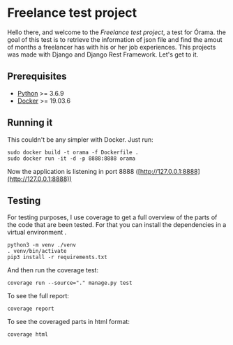 # Freelance test project

Hello there, and welcome to the *Freelance test project*, a test for Órama. the goal of this test is
to retrieve the information of json file and find the amout of months a freelancer has with his or 
her job experiences. This projects was made with Django and Django Rest Framework. Let's get to it.


## Prerequisites

- [Python](https://www.python.org/downloads/) >= 3.6.9
- [Docker](https://docs.docker.com/get-docker/) >= 19.03.6

## Running it

This couldn't be any simpler with Docker. Just run:

```
sudo docker build -t orama -f Dockerfile .
sudo docker run -it -d -p 8888:8888 orama
```

Now the application is listening in port 8888 ([http://127.0.0.1:8888](http://127.0.0.1:8888))

## Testing

For testing purposes, I use coverage to get a full overview of the parts of the code that are been 
tested. For that you can install the dependencies in a virtual environment .

```
python3 -m venv ./venv
. venv/bin/activate
pip3 install -r requirements.txt
```

And then run the coverage test:
```
coverage run --source="." manage.py test
```

To see the full report:
```
coverage report
```

To see the coveraged parts in html format:
```
coverage html
```


